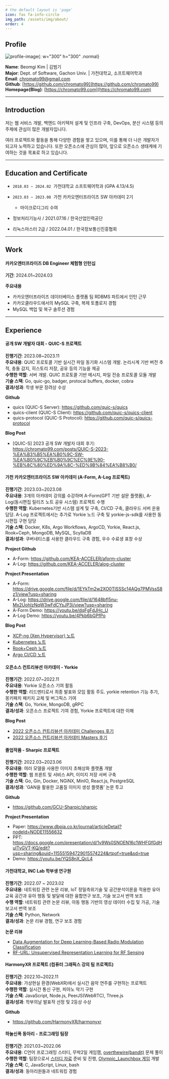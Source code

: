 ```yaml
---
# the default layout is 'page'
icon: fas fa-info-circle
img_path: /assets/img/about/
order: 4
---
```


## **Profile**

![profile-image](/bgkim.jpg){: w="300" h="300" .normal}

**Name**: Beomgi Kim &#124; 김범기<br>
**Major**: Dept. of Software, Gachon Univ. &#124; 가천대학교, 소프트웨어학과<br>
**Email**: chromato99@gmail.com<br>
**Github**: [https://github.com/chromato99](https://github.com/chromato99)<br>
**Homepage(Blog)**: [https://chromato99.com](https://chromato99.com)

***

## **Introduction**

저는 웹 서비스 개발, 백엔드 아키텍처 설계 및 인프라 구축, DevOps, 분산 시스템 등의 주제에 관심이 많은 개발자입니다.

여러 프로젝트와 활동을 통해 다양한 경험을 쌓고 있으며, 이를 통해 더 나은 개발자가 되고자 노력하고 있습니다. 또한 오픈소스에 관심이 많아, 앞으로 오픈소스 생태계에 기여하는 것을 목표로 하고 있습니다.

***

## **Education and Certificate**

- `2018.03 ~ 2024.02`&nbsp; 가천대학교 소프트웨어학과 (GPA 4.13/4.5)
- `2023.03 ~ 2023.08`&nbsp; 가천 카카오엔터프라이즈 SW 아카데미 2기
    - 마이크로디그리 수여

- 정보처리기능사 / 2021.07.16 / 한국산업인력공단
- 리눅스마스터 2급 / 2022.04.01 / 한국정보통신진흥협회

***

## **Work**

#### **카카오엔터프라이즈 DB Engineer 체험형 인턴십**

**기간**: 2024.01~2024.03

**주요내용**<br>
- 카카오엔터프라이즈 데이터베이스 플랫폼 팀 RDBMS 파트에서 인턴 근무<br>
- 카카오클라우드에서의 MySQL 구축, 복제 토폴로지 경험
- MySQL 백업 및 복구 솔루션 경험

***

## **Experience**

#### **공개 SW 개발자 대회 - QUIC-S 프로젝트**

**진행기간**: 2023.08~2023.11<br>
**주요내용**: QUIC 프로토콜 기반 실시간 파일 동기화 시스템 개발. 논리시계 기반 버전 추적, 충돌 감지, 히스토리 저장, 공유 등의 기능을 제공<br>
**수행한 역할**: 서버 개발. QUIC 프로토콜 기반 메시지, 파일 전송 프로토콜 모듈 개발<br>
**기술 스택**: Go, quic-go, badger, protocal buffers, docker, cobra<br>
**결과/성과**: 학생 부문 장려상 수상<br>

**Github**
- quics (QUIC-S Server): <https://github.com/quic-s/quics>
- quics-client (QUIC-S Client): <https://github.com/quic-s/quics-client>
- quics-protocol (QUIC-S Protocol): <https://github.com/quic-s/quics-protocol>

**Blog Post**
- [QUIC-S] 2023 공개 SW 개발자 대회 후기: <https://chromato99.com/posts/QUIC-S-2023-%EA%B3%B5%EA%B0%9C-SW-%EA%B0%9C%EB%B0%9C%EC%9E%90-%EB%8C%80%ED%9A%8C-%ED%9B%84%EA%B8%B0/>

#### **가천 카카오엔터프라이즈 SW 아카데미 (A-Form, A-Log 프로젝트)**

**진행기간**: 2023.03~2023.08<br>
**주요내용**: 3개의 아카데미 강의를 수강하며 A-Form(GPT 기반 설문 플랫폼), A-Log(동시편집 릴리즈 노트 공유 시스템) 프로젝트 수행<br>
**수행한 역할**: Kubernetes기반 시스템 설계 및 구축, CI/CD 구축, 클라우드 서버 운용 담당. A-Log 프로젝트에서는 추가로 Yorkie 노드 구축 및 yorkie-js-sdk를 사용한 동시편집 구현 담당<br>
**기술 스택**: Docker, K8s, Argo Workflows, ArgoCD, Yorkie, React.js, Rook+Ceph, MongoDB, MySQL, ScyllaDB<br>
**결과/성과**: 쿠버네티스를 사용한 클라우드 구축 경험, 우수 수료생 표창 수상<br>

**Project Github**
- A-Form: <https://github.com/KEA-ACCELER/aform-cluster>
- A-Log: <https://github.com/KEA-ACCELER/alog-cluster>

**Project Presentation**
- A-Form: <https://drive.google.com/file/d/1EYkTm2w2XO0TlSSSc14AQg7PMVssS8z1/view?usp=sharing>
- A-Log: <https://drive.google.com/file/d/1648bfl5nu-Mx2UohIzNqW3wFdCYsJP3i/view?usp=sharing>
- A-Form Demo: <https://youtu.be/dqFgFdJHc_U>
- A-Log Demo: <https://youtu.be/4Pkb6bGPfPo>

**Blog Post**
- [XCP-ng (Xen Hypervisor) 노트](https://chromato99.com/posts/XCP-ng/)
- [Kubernetes 노트](https://chromato99.com/posts/Kubernetes-%EB%85%B8%ED%8A%B8/)
- [Rook+Ceph 노트](https://chromato99.com/posts/Rook+Ceph-%EB%85%B8%ED%8A%B8/)
- [Argo CI/CD 노트](https://chromato99.com/posts/Argo-CI-CD-%EB%85%B8%ED%8A%B8/)

#### **오픈소스 컨트리뷰션 아카데미 - Yorkie**

**진행기간**: 2022.07~2022.11<br>
**주요내용**: Yorkie 오픈소스 기여 활동<br>
**수행한 역할**: 리드멘티로서 최종 발표와 모임 활동 주도. yorkie retention 기능 추가, 몽키패치 패키지 교체 및 버그픽스 기여<br>
**기술 스택**: Go, Yorkie, MongoDB, gRPC<br>
**결과/성과**: 오픈소스 프로젝트 기여 경험, Yorkie 프로젝트에 대한 이해<br>

**Blog Post**
- [2022 오픈소스 컨트리뷰션 아카데미 Challenges 후기](https://chromato99.com/posts/2022-%EC%98%A4%ED%94%88%EC%86%8C%EC%8A%A4-%EC%BB%A8%ED%8A%B8%EB%A6%AC%EB%B7%B0%EC%85%98-%EC%95%84%EC%B9%B4%EB%8D%B0%EB%AF%B8-Challenges-%ED%9B%84%EA%B8%B0/)
- [2022 오픈소스 컨트리뷰션 아카데미 Masters 후기](https://chromato99.com/posts/2022-%EC%98%A4%ED%94%88%EC%86%8C%EC%8A%A4-%EC%BB%A8%ED%8A%B8%EB%A6%AC%EB%B7%B0%EC%85%98-%EC%95%84%EC%B9%B4%EB%8D%B0%EB%AF%B8-Masters-%ED%9B%84%EA%B8%B0/)

#### **졸업작품 - Sharpic 프로젝트**

**진행기간**: 2022.03~2023.06<br>
**주요내용**: 여러 모델을 사용한 이미지 초해상화 플랫폼 개발<br>
**수행한 역할**: 웹 프론트 및 서비스 API, 이미지 저장 서버 구축<br>
**기술 스택**: Go, Gin, Docker, NGiNX, MinIO, React.js, PostgreSQL<br>
**결과/성과**: 'GAN을 활용한 고품질 이미지 생성 플랫폼’ 논문 투고<br>

**Github**
- <https://github.com/GCU-Sharpic/sharpic>

**Project Presentation**
- Paper: <https://www.dbpia.co.kr/journal/articleDetail?nodeId=NODE11556632>
- PPT: <https://docs.google.com/presentation/d/1v9Ws0SNOEN16c1WHFGfGdHuITvGVT-KQ/edit?usp=sharing&ouid=115551594729015574224&rtpof=true&sd=true>
- Demo: <https://youtu.be/YQS8nX_QcL4>

#### **가천대학교, INC Lab 학부생 연구원**

**진행기간**: 2022.07 ~ 2023.02<br>
**주요내용**: 네트워킹 관련 논문 리뷰, IoT 정밀측위기술 및 공간분석이론을 적용한 유아교육 공간과 유아 행동 및 발달에 대한 융합연구 보조, 기술 보고서 번역 보조<br>
**수행 역할**: 네트워킹 관련 논문 리뷰, 아동 행동 기반의 영상 데이터 수집 및 가공, 기술 보고서 번역 보조<br>
**기술 스택**: Python, Network<br>
**결과/성과**: 논문 리뷰 경험, 연구 보조 경험<br>

**논문 리뷰**
- [Data Augmentation for Deep Learning-Based Radio Modulation Classification](https://docs.google.com/presentation/d/1bWD4mClvB5gskNvaBcsPJXktR0KbMRnZ/edit?usp=sharing&ouid=115551594729015574224&rtpof=true&sd=true)
- [RF-URL: Unsupervised Representation Learning for RF Sensing](https://docs.google.com/presentation/d/1oIoXFvZiDbmxuc0ewzbO5PEQkNviO0qk/edit?usp=sharing&ouid=115551594729015574224&rtpof=true&sd=true)

#### **HarmonyXR 프로젝트 (컴퓨터 그래픽스 강의 팀 프로젝트)**

**진행기간**: 2022.10~2022.11<br>
**주요내용**: 가상현실 환경(WebXR)에서 실시간 음악 연주를 구현하는 프로젝트<br>
**수행한 역할**: 실시간 통신 구현, 피아노 악기 구현<br>
**기술 스택**: JavaScript, Node.js, PeerJS(WebRTC), Three.js<br>
**결과/성과**: 학부의날 발표작 선정 및 2등상 수상<br>

**Github**
- <https://github.com/HarmonyXR/harmonyxr>

#### **하눌신폭 동아리 - 프로그래밍 팀장**

**진행기간**: 2021.03~2022.06<br>
**주요내용**: C언어 프로그래밍 스터디, 무박2일 게임잼, [overthewire(bandit)](https://overthewire.org/wargames/bandit/) 문제 풀이<br>
**수행한 역할**: 팀장으로서 [스터디 자료](https://cafe.naver.com/hanulsinpok/330) 준비 및 진행, [Olympic_Launchbox 게임](https://github.com/chromato99/Olympic_Launchbox) 개발<br>
**기술 스택**: C, JavaScript, Linux, bash<br>
**결과/성과**: 동아리원들과 네트워킹 경험<br>
